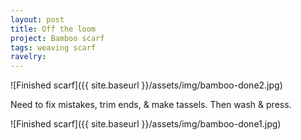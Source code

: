 ```yaml
---
layout: post
title: Off the loom
project: Bamboo scarf
tags: weaving scarf
ravelry:
---
```

![Finished scarf]({{ site.baseurl }}/assets/img/bamboo-done2.jpg)

Need to fix mistakes, trim ends, & make tassels. Then wash & press.

![Finished scarf]({{ site.baseurl }}/assets/img/bamboo-done1.jpg)